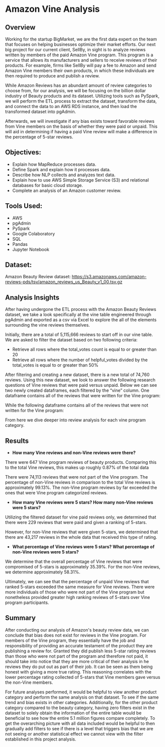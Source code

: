# Amazon Vine Analysis
## Overview

Working for the startup BigMarket, we are the first data expert on the team that focuses on helping businesses optimize their market efforts. Our next big project for our current client, SellBy, in sight is to analyze reviews written by members of the paid Amazon Vine program. This program is a service that allows its manufacturers and sellers to receive reviews of their products. For example, firms like SellBy will pay a fee to Amazon and send Amazon Vine members their own products, in which these individuals are then required to produce and publish a review. 

While Amazon Reviews has an abundant amount of review categories to choose from, for our analysis, we will be focusing on the billion dollar industry of Beauty products and its dataset. Utilizing tools such as PySpark, we will perform the ETL process to extract the dataset, transform the data, and connect the data to an AWS RDS instance, and then load the transformed dataset into pgAdmin. 

Afterwards, we will investigate if any bias exists toward favorable reviews from Vine members on the basis of whether they were paid or unpaid. This will aid in determining if having a paid Vine review will make a difference in the percentage of 5-star reviews. 

## Objectives: 
- Explain how MapReduce processes data.
- Define Spark and explain how it processes data.
- Describe how NLP collects and analyzes text data.
- Explain how to use AWS Simple Storage Service (S3) and relational databases for basic cloud storage.
- Complete an analysis of an Amazon customer review.

## Tools Used:
- AWS
- pgAdmin
- PySpark
- Google Colaboratory
- SQL
- Pandas
- Jupyter Notebook

## Dataset:
Amazon Beauty Review dataset: https://s3.amazonaws.com/amazon-reviews-pds/tsv/amazon_reviews_us_Beauty_v1_00.tsv.gz

## Analysis Insights
After having undergone the ETL process with the Amazon Beauty Reviews dataset, we take a look specifically at the vine table engineered through pgAdmin and exported as a csv via Excel to explore the all of the elements surrounding the vine reviews themselves. 

Initially, there are a total of 5,115,666 reviews to start off in our vine table. We are asked to filter the dataset based on two following criteria:
- Retrieve all rows where the total_votes count is equal to or greater than 20
- Retrieve all rows where the number of helpful_votes divided by the total_votes is equal to or greater than 50%

After filtering and creating a new dataset, there is a new total of 74,760 reviews. Using this new dataset, we look to answer the following research questions of Vine reviews that were paid versus unpaid. Below we can see two newly created dataframes, each filtered by the “vine” column. One dataframe contains all of the reviews that were written for the Vine program:


While the following dataframe contains all of the reviews that were not written for the Vine program:

From here we dive deeper into review analysis for each vine program category.

## Results
- **How many Vine reviews and non-Vine reviews were there?**

There were 647 Vine program reviews of beauty products. Comparing this to the total Vine reviews, this makes up roughly 0.87% of the total data

There were 74,113 reviews that were not part of the Vine program. The percentage of non-Vine reviews in comparison to the total Vine reviews is approximately 99.13%. The non-Vine program reviews by far exceeded the ones that were Vine program categorized reviews. 

- **How many Vine reviews were 5 stars? How many non-Vine reviews were 5 stars?** 

Utilizing the filtered dataset for vine paid reviews only, we determined that there were 229 reviews that were paid and given a ranking of 5-stars. 

However, for non-Vine reviews that were given 5-stars, we determined that there are 43,217 reviews in the whole data that received this type of rating. 

- **What percentage of Vine reviews were 5 stars? What percentage of non-Vine reviews were 5 stars?**

We determine that the overall percentage of Vine reviews that were compromised of 5-stars is approximately 35.39%. For the non-Vine reviews, we determine approximately 58.31%. 

Ultimately, we can see that the percentage of unpaid Vine reviews that ranked 5-stars exceeded the same measure for Vine reviews. There were more individuals of those who were not part of the Vine program but nonetheless provided greater high ranking reviews of 5-stars over Vine program participants. 

## Summary
After conducting our analysis of Amazon's beauty review data, we can conclude that bias does not exist for reviews in the Vine program. For members of the Vine program, they essentially have the job and responsibility of providing an accurate testament of the product they are publishing a review for. Granted they did publish less 5-star rating reviews than those who were not part of the program and therefore not paid, it should take into notice that they are more critical of their analysis in he reviews they do put out as part of their job. It can be seen as them being honest with giving a more true rating. This reasoning correlates with the lower percentage rating collected of 5-stars that Vine members gave versus the non-Vine members. 

For future analyses performed, it would be helpful to view another product category and perform the same analysis on that dataset. To see if the same trend and bias exists in other categories. Additionally, for the other product category compared to the beauty category, having zero filters exist in the dataset to solely obtain the information of the entire table would be beneficial to see how the entire 5.1 million figures compare completely. To get the overarching picture with all data included would be helpful to then gradually add filters to see if there is a level that triggers bias that we are not seeing or another statistical effect we cannot view with the filter established in this project analysis. 
